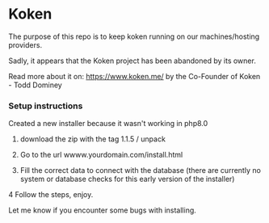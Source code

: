 # Koken

The purpose of this repo is to keep koken running on our machines/hosting providers.

Sadly, it appears that the Koken project has been abandoned by its owner.

Read more about it on: https://www.koken.me/ by the Co-Founder of Koken - Todd Dominey


### Setup instructions
Created a new installer because it wasn't working in php8.0

1. download the zip with the tag 1.1.5 / unpack

2. Go to the url wwww.yourdomain.com/install.html

3. Fill the correct data to connect with the database (there are currently no system or database checks for this early version of the installer)

4 Follow the steps, enjoy.

Let me know if you encounter some bugs with installing.
 
